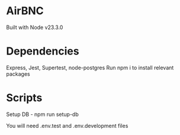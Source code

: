 # AirBNC

Built with Node v23.3.0

# Dependencies

Express, Jest, Supertest, node-postgres
Run npm i to install relevant packages

# Scripts

Setup DB - npm run setup-db

You will need .env.test and .env.development files
